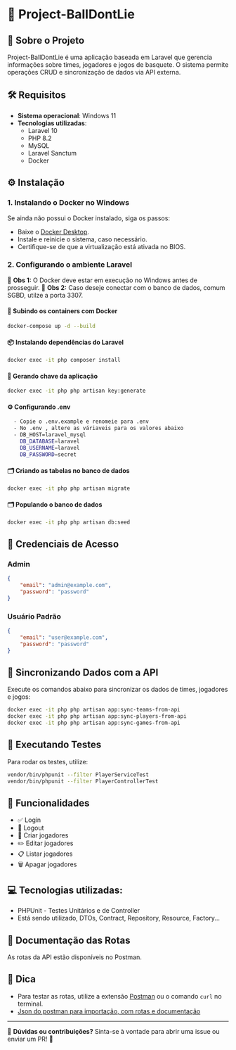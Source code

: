 # 🏀 Project-BallDontLie

## 📌 Sobre o Projeto
Project-BallDontLie é uma aplicação baseada em Laravel que gerencia informações sobre times, jogadores e jogos de basquete. O sistema permite operações CRUD e sincronização de dados via API externa.

## 🛠 Requisitos
- **Sistema operacional**: Windows 11
- **Tecnologias utilizadas**:
  - Laravel 10
  - PHP 8.2
  - MySQL
  - Laravel Sanctum
  - Docker

## ⚙️ Instalação
### 1. Instalando o Docker no Windows
Se ainda não possui o Docker instalado, siga os passos:
- Baixe o [Docker Desktop](https://www.docker.com/products/docker-desktop/).
- Instale e reinicie o sistema, caso necessário.
- Certifique-se de que a virtualização está ativada no BIOS.

### 2. Configurando o ambiente Laravel
🔹 **Obs 1:** O Docker deve estar em execução no Windows antes de prosseguir.
🔹 **Obs 2:** Caso deseje conectar com o banco de dados, comum SGBD, utilze a porta 3307.

#### 🚀 Subindo os containers com Docker
```sh
docker-compose up -d --build
```

#### 📦 Instalando dependências do Laravel
```sh
docker exec -it php composer install
```

#### 🔑 Gerando chave da aplicação
```sh
docker exec -it php php artisan key:generate
```
#### ⚙️ Configurando .env
```sh
  - Copie o .env.example e renomeie para .env
  - No .env , altere as váriaveis para os valores abaixo 
  - DB_HOST=laravel_mysql
    DB_DATABASE=laravel
    DB_USERNAME=laravel
    DB_PASSWORD=secret
```

#### 🗂 Criando as tabelas no banco de dados
```sh
docker exec -it php php artisan migrate
```

#### 🗂 Populando o banco de dados
```sh
docker exec -it php php artisan db:seed
```

## 🔐 Credenciais de Acesso
### Admin
```json
{
    "email": "admin@example.com",
    "password": "password"
}
```

### Usuário Padrão
```json
{
    "email": "user@example.com",
    "password": "password"
}
```

## 🔄 Sincronizando Dados com a API
Execute os comandos abaixo para sincronizar os dados de times, jogadores e jogos:
```sh
docker exec -it php php artisan app:sync-teams-from-api
docker exec -it php php artisan app:sync-players-from-api
docker exec -it php php artisan app:sync-games-from-api
```

## 🧪 Executando Testes
Para rodar os testes, utilize:
```sh
vendor/bin/phpunit --filter PlayerServiceTest
vendor/bin/phpunit --filter PlayerControllerTest
```

## 🚀 Funcionalidades
- ✅ Login
- 🚪 Logout
- 🏀 Criar jogadores
- ✏️ Editar jogadores
- 📋 Listar jogadores
- 🗑  Apagar jogadores

## 💻 Tecnologias utilizadas:
  - PHPUnit - Testes Unitários e de Controller
  - Está sendo utilizado, DTOs, Contract, Repository, Resource, Factory...


## 📌 Documentação das Rotas
As rotas da API estão disponíveis no Postman.

## 🔗 Dica
  - Para testar as rotas, utilize a extensão [Postman](https://www.postman.com/) ou o comando `curl` no terminal. 
  - [Json do postman para importação, com rotas e documentação](https://drive.google.com/file/d/1U0zEAVb5l9XYPDlICv9m9BbGCNKVR3Qm/view?usp=sharing)


---
📝 **Dúvidas ou contribuições?** Sinta-se à vontade para abrir uma issue ou enviar um PR! 🚀

